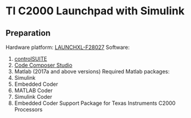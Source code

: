 # TI C2000 Launchpad with Simulink
## Preparation
Hardware platform: [LAUNCHXL-F28027](https://www.ti.com/tool/LAUNCHXL-F28027)
Software: 
1. [controlSUITE](https://www.ti.com/tool/CONTROLSUITE)
2. [Code Composer Studio](https://www.ti.com/tool/CCSTUDIO)
3. Matlab (2017a and above versions)
  Required Matlab packages:
  1. Simulink
  2. Embedded Coder
  3. MATLAB Coder
  4. Simulink Coder
  5. Embedded Coder Support Package for Texas Instruments C2000 Processors
